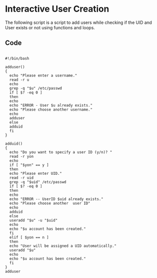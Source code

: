 # Interactive User Creation

The following script is a script to add users while checking if the UID and User exists or not using functions and loops.


## Code

```

#!/bin/bash

adduser()
{
  echo "Please enter a username."
  read -r u
  echo
  grep -q "$u" /etc/passwd
  if [ $? -eq 0 ]
  then
  echo
  echo "ERROR - User $u already exists."
  echo "Please choose another username."
  echo
  adduser
  else
  adduid
  fi
}

adduid()
{
  echo "Do you want to specify a user ID (y/n)? "
  read -r yon
  echo
  if [ "$yon" == y ]
  then
  echo "Please enter UID."
  read -r uid
  grep -q "$uid" /etc/passwd
  if [ $? -eq 0 ]
  then
  echo
  echo "ERROR -- UserID $uid already exists."
  echo "Please choose another  user ID"
  echo
  adduid
  else
  useradd "$u" -u "$uid"
  echo
  echo "$u account has been created."
  fi
  elif [ $yon == n ]
  then
  echo "User will be assigned a UID automatically."
  useradd "$u"
  echo
  echo "$u account has been created."
  fi
}
adduser


```
